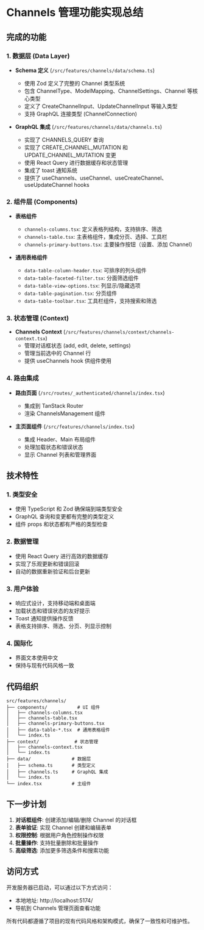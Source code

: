# Channels 管理功能实现总结

## 完成的功能

### 1. 数据层 (Data Layer)
- **Schema 定义** (`/src/features/channels/data/schema.ts`)
  - 使用 Zod 定义了完整的 Channel 类型系统
  - 包含 ChannelType、ModelMapping、ChannelSettings、Channel 等核心类型
  - 定义了 CreateChannelInput、UpdateChannelInput 等输入类型
  - 支持 GraphQL 连接类型 (ChannelConnection)

- **GraphQL 集成** (`/src/features/channels/data/channels.ts`)
  - 实现了 CHANNELS_QUERY 查询
  - 实现了 CREATE_CHANNEL_MUTATION 和 UPDATE_CHANNEL_MUTATION 变更
  - 使用 React Query 进行数据缓存和状态管理
  - 集成了 toast 通知系统
  - 提供了 useChannels、useChannel、useCreateChannel、useUpdateChannel hooks

### 2. 组件层 (Components)
- **表格组件**
  - `channels-columns.tsx`: 定义表格列结构，支持排序、筛选
  - `channels-table.tsx`: 主表格组件，集成分页、选择、工具栏
  - `channels-primary-buttons.tsx`: 主要操作按钮（设置、添加 Channel）

- **通用表格组件**
  - `data-table-column-header.tsx`: 可排序的列头组件
  - `data-table-faceted-filter.tsx`: 分面筛选组件
  - `data-table-view-options.tsx`: 列显示/隐藏选项
  - `data-table-pagination.tsx`: 分页组件
  - `data-table-toolbar.tsx`: 工具栏组件，支持搜索和筛选

### 3. 状态管理 (Context)
- **Channels Context** (`/src/features/channels/context/channels-context.tsx`)
  - 管理对话框状态 (add, edit, delete, settings)
  - 管理当前选中的 Channel 行
  - 提供 useChannels hook 供组件使用

### 4. 路由集成
- **路由页面** (`/src/routes/_authenticated/channels/index.tsx`)
  - 集成到 TanStack Router
  - 渲染 ChannelsManagement 组件

- **主页面组件** (`/src/features/channels/index.tsx`)
  - 集成 Header、Main 布局组件
  - 处理加载状态和错误状态
  - 显示 Channel 列表和管理界面

## 技术特性

### 1. 类型安全
- 使用 TypeScript 和 Zod 确保端到端类型安全
- GraphQL 查询和变更都有完整的类型定义
- 组件 props 和状态都有严格的类型检查

### 2. 数据管理
- 使用 React Query 进行高效的数据缓存
- 实现了乐观更新和错误回滚
- 自动的数据重新验证和后台更新

### 3. 用户体验
- 响应式设计，支持移动端和桌面端
- 加载状态和错误状态的友好提示
- Toast 通知提供操作反馈
- 表格支持排序、筛选、分页、列显示控制

### 4. 国际化
- 界面文本使用中文
- 保持与现有代码风格一致

## 代码组织

```
src/features/channels/
├── components/           # UI 组件
│   ├── channels-columns.tsx
│   ├── channels-table.tsx
│   ├── channels-primary-buttons.tsx
│   ├── data-table-*.tsx  # 通用表格组件
│   └── index.ts
├── context/             # 状态管理
│   ├── channels-context.tsx
│   └── index.ts
├── data/               # 数据层
│   ├── schema.ts       # 类型定义
│   ├── channels.ts     # GraphQL 集成
│   └── index.ts
└── index.tsx           # 主组件
```

## 下一步计划

1. **对话框组件**: 创建添加/编辑/删除 Channel 的对话框
2. **表单验证**: 实现 Channel 创建和编辑表单
3. **权限控制**: 根据用户角色控制操作权限
4. **批量操作**: 支持批量删除和批量操作
5. **高级筛选**: 添加更多筛选条件和搜索功能

## 访问方式

开发服务器已启动，可以通过以下方式访问：
- 本地地址: http://localhost:5174/
- 导航到 Channels 管理页面查看功能

所有代码都遵循了项目的现有代码风格和架构模式，确保了一致性和可维护性。
